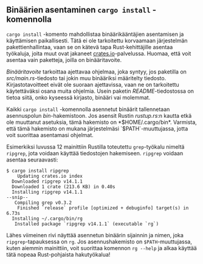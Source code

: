 ## Binäärien asentaminen `cargo install` -komennolla

`cargo install` -komento mahdollistaa binäärikääntäjien asentamisen ja käyttämisen paikallisesti. Tätä ei ole tarkoitettu korvaamaan järjestelmän pakettienhallintaa, vaan se on kätevä tapa Rust-kehittäjille asentaa työkaluja, joita muut ovat jakaneet [crates.io](https://crates.io/)<!-- ignore -->-palvelussa. Huomaa, että voit asentaa vain paketteja, joilla on binääritavoite. 

_Binääritavoite_ tarkoittaa ajettavaa ohjelmaa, joka syntyy, jos paketilla on _src/main.rs_-tiedosto tai jokin muu binääriksi määritelty tiedosto. Kirjastotavoitteet eivät ole suoraan ajettavissa, vaan ne on tarkoitettu käytettäväksi osana muita ohjelmia. Usein paketin _README_-tiedostossa on tietoa siitä, onko kyseessä kirjasto, binääri vai molemmat.

Kaikki `cargo install` -komennolla asennetut binäärit tallennetaan asennuspolun _bin_-hakemistoon. Jos asensit Rustin _rustup.rs_:n kautta etkä ole muuttanut asetuksia, tämä hakemisto on *$HOME/.cargo/bin*. Varmista, että tämä hakemisto on mukana järjestelmäsi `$PATH`-muuttujassa, jotta voit suorittaa asentamasi ohjelmat.

Esimerkiksi luvussa 12 mainittiin Rustilla toteutettu `grep`-työkalu nimeltä `ripgrep`, jota voidaan käyttää tiedostojen hakemiseen. `ripgrep` voidaan asentaa seuraavasti:

```console
$ cargo install ripgrep
    Updating crates.io index
  Downloaded ripgrep v14.1.1
  Downloaded 1 crate (213.6 KB) in 0.40s
  Installing ripgrep v14.1.1
--snip--
   Compiling grep v0.3.2
    Finished `release` profile [optimized + debuginfo] target(s) in 6.73s
  Installing ~/.cargo/bin/rg
   Installed package `ripgrep v14.1.1` (executable `rg`)
```

Lähes viimeinen rivi näyttää asennetun binäärin sijainnin ja nimen, joka `ripgrep`-tapauksessa on `rg`. Jos asennushakemisto on `$PATH`-muuttujassa, kuten aiemmin mainittiin, voit suorittaa komennon `rg --help` ja alkaa käyttää tätä nopeaa Rust-pohjaista hakutyökalua!
